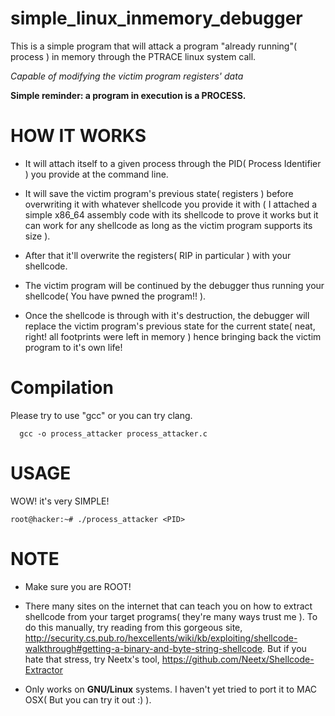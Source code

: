 # simple_linux_inmemory_debugger
This is a simple program that will attack a program "already running"( process ) in memory through the PTRACE linux system call.

_Capable of modifying the victim program registers' data_

**Simple reminder: a program in execution is a PROCESS.**

# HOW IT WORKS
- It will attach itself to a given process through the PID( Process Identifier ) you provide at the command line.

- It will save the victim program's previous state( registers ) before overwriting it with whatever shellcode you provide it with
( I attached a simple x86_64 assembly code with its shellcode to prove it works but it can work for any shellcode as long as the victim program supports its size ).

- After that it'll overwrite the registers( RIP in particular ) with your shellcode.

- The victim program will be continued by the debugger thus running your shellcode( You have pwned the program!! ).

- Once the shellcode is through with it's destruction, the debugger will replace the victim program's previous state for the current state( neat, right! all footprints were left in memory ) hence bringing back the 
victim program to it's own life!

# Compilation
Please try to use "gcc" or you can try clang.
      
      gcc -o process_attacker process_attacker.c

# USAGE
WOW! it's very SIMPLE!

    root@hacker:~# ./process_attacker <PID>

# NOTE
- Make sure you are ROOT! 

- There many sites on the internet that can teach you on how to extract shellcode from your target programs( they're many ways trust me ). To do this manually, try reading from this gorgeous site, http://security.cs.pub.ro/hexcellents/wiki/kb/exploiting/shellcode-walkthrough#getting-a-binary-and-byte-string-shellcode. But if you hate that stress, try Neetx's tool, https://github.com/Neetx/Shellcode-Extractor

- Only works on **GNU/Linux** systems. I haven't yet tried to port it to MAC OSX( But you can try it out :) ). 
